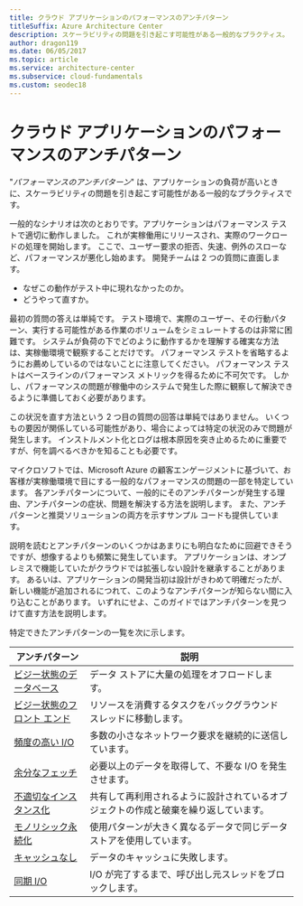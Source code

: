 ```yaml
---
title: クラウド アプリケーションのパフォーマンスのアンチパターン
titleSuffix: Azure Architecture Center
description: スケーラビリティの問題を引き起こす可能性がある一般的なプラクティス。
author: dragon119
ms.date: 06/05/2017
ms.topic: article
ms.service: architecture-center
ms.subservice: cloud-fundamentals
ms.custom: seodec18
---
```


# <a name="performance-antipatterns-for-cloud-applications"></a>クラウド アプリケーションのパフォーマンスのアンチパターン

"*パフォーマンスのアンチパターン*" は、アプリケーションの負荷が高いときに、スケーラビリティの問題を引き起こす可能性がある一般的なプラクティスです。

一般的なシナリオは次のとおりです。アプリケーションはパフォーマンス テストで適切に動作しました。 これが実稼働用にリリースされ、実際のワークロードの処理を開始します。 ここで、ユーザー要求の拒否、失速、例外のスローなど、パフォーマンスが悪化し始めます。 開発チームは 2 つの質問に直面します。

- なぜこの動作がテスト中に現れなかったのか。
- どうやって直すか。

最初の質問の答えは単純です。 テスト環境で、実際のユーザー、その行動パターン、実行する可能性がある作業のボリュームをシミュレートするのは非常に困難です。 システムが負荷の下でどのように動作するかを理解する確実な方法は、実稼働環境で観察することだけです。 パフォーマンス テストを省略するようにお薦めしているのではないことに注意してください。 パフォーマンス テストはベースラインのパフォーマンス メトリックを得るために不可欠です。 しかし、パフォーマンスの問題が稼働中のシステムで発生した際に観察して解決できるように準備しておく必要があります。

この状況を直す方法という 2 つ目の質問の回答は単純ではありません。 いくつもの要因が関係している可能性があり、場合によっては特定の状況のみで問題が発生します。 インストルメント化とログは根本原因を突き止めるために重要ですが、何を調べるべきかを知ることも必要です。

マイクロソフトでは、Microsoft Azure の顧客エンゲージメントに基づいて、お客様が実稼働環境で目にする一般的なパフォーマンスの問題の一部を特定しています。 各アンチパターンについて、一般的にそのアンチパターンが発生する理由、アンチパターンの症状、問題を解決する方法を説明します。 また、アンチパターンと推奨ソリューションの両方を示すサンプル コードも提供しています。

説明を読むとアンチパターンのいくつかはあまりにも明白なために回避できそうですが、想像するよりも頻繁に発生しています。 アプリケーションは、オンプレミスで機能していたがクラウドでは拡張しない設計を継承することがあります。 あるいは、アプリケーションの開発当初は設計がきわめて明確だったが、新しい機能が追加されるにつれて、このようなアンチパターンが知らない間に入り込むことがあります。 いずれにせよ、このガイドではアンチパターンを見つけて直す方法を説明します。

特定できたアンチパターンの一覧を次に示します。

| アンチパターン | 説明 |
|-------------|-------------|
| [ビジー状態のデータベース][BusyDatabase] | データ ストアに大量の処理をオフロードします。 |
| [ビジー状態のフロント エンド][BusyFrontEnd] | リソースを消費するタスクをバックグラウンド スレッドに移動します。 |
| [頻度の高い I/O][ChattyIO] | 多数の小さなネットワーク要求を継続的に送信しています。 |
| [余分なフェッチ][ExtraneousFetching] | 必要以上のデータを取得して、不要な I/O を発生させます。 |
| [不適切なインスタンス化][ImproperInstantiation] | 共有して再利用されるように設計されているオブジェクトの作成と破棄を繰り返しています。 |
| [モノリシック永続化][MonolithicPersistence] | 使用パターンが大きく異なるデータで同じデータ ストアを使用しています。 |
| [キャッシュなし][NoCaching] | データのキャッシュに失敗します。 |
| [同期 I/O][SynchronousIO] | I/O が完了するまで、呼び出し元スレッドをブロックします。 |

[BusyDatabase]: ./busy-database/index.md
[BusyFrontEnd]: ./busy-front-end/index.md
[ChattyIO]: ./chatty-io/index.md
[ExtraneousFetching]: ./extraneous-fetching/index.md
[ImproperInstantiation]: ./improper-instantiation/index.md
[MonolithicPersistence]: ./monolithic-persistence/index.md
[NoCaching]: ./no-caching/index.md
[SynchronousIO]: ./synchronous-io/index.md
